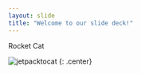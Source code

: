 ```yaml
---
layout: slide
title: "Welcome to our slide deck!"
---
```


Rocket Cat

![jetpacktocat](https://octodex.github.com/images/jetpacktocat.png)
{: .center}
